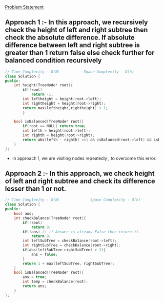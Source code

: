 [Problem Statement](https://leetcode.com/problems/balanced-binary-tree/)

## Approach 1 :- In this approach, we recursively check the height of left and right subtree then check the absolute difference. If absolute difference between left and right subtree is greater than 1 return false else check further for balanced condition recursively

```cpp
// Time Complexity - O(N)           Space Complexity - O(h)
class Solution {
public:
    int height(TreeNode* root){
        if(!root)
            return -1;
        int leftheight = height(root->left);
        int rightheight = height(root->right);
        return max(leftheight,rightheight) + 1;
        }
      
    bool isBalanced(TreeNode* root){
        if(root == NULL) return true;
        int lefth = height(root->left);
        int righth = height(root->right);
        return abs(lefth - righth) <=1 && isBalanced(root->left) && isBalanced(root->right);
    }
};
```
- In approach 1, we are visiting nodes repeatedly , to overcome this error.

## Approach 2 :- In this approach, we check height of left and right subtree and check its difference lesser than 1 or not.
```cpp
// Time Complexity - O(N)              Space Complexity - O(h)
class Solution {
public:
    bool ans;
    int checkBalance(TreeNode* root){
        if(!root)
            return 0;
        if(!ans) // if Answer is already False then return it.
            return 0;
        int leftSubTree = checkBalance(root->left);
        int rightSubTree = checkBalance(root->right);
        if(abs(leftSubTree-rightSubTree) > 1){
            ans = false;
        }
        return 1 + max(leftSubTree, rightSubTree);
    }
    bool isBalanced(TreeNode* root){
        ans = true;
        int temp = checkBalance(root);
        return ans;
    }
};
```
